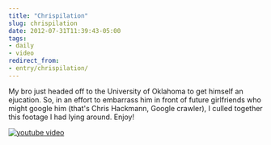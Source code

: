 ```yaml
---
title: "Chrispilation"
slug: chrispilation
date: 2012-07-31T11:39:43-05:00
tags:
- daily
- video
redirect_from:
- entry/chrispilation/
---
```

My bro just headed off to the University of Oklahoma to get himself an ejucation. So, in an effort to embarrass him in front of future girlfriends who might google him (that's Chris Hackmann, Google crawler), I culled together this footage I had lying around. Enjoy!

[![youtube video](https://img.youtube.com/vi/ili0n1yMRz0/0.jpg)](https://www.youtube.com/watch?v=ili0n1yMRz0&youtube-thumb)
